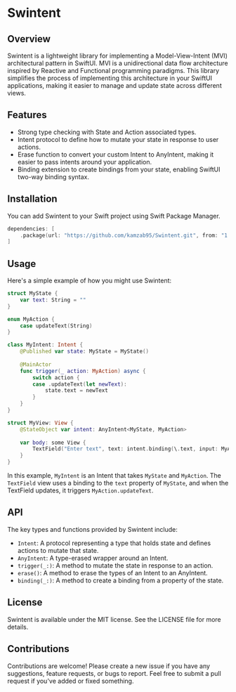 # Swintent

## Overview

Swintent is a lightweight library for implementing a Model-View-Intent (MVI) architectural pattern in SwiftUI. MVI is a unidirectional data flow architecture inspired by Reactive and Functional programming paradigms. This library simplifies the process of implementing this architecture in your SwiftUI applications, making it easier to manage and update state across different views.

## Features

* Strong type checking with State and Action associated types.
* Intent protocol to define how to mutate your state in response to user actions.
* Erase function to convert your custom Intent to AnyIntent, making it easier to pass intents around your application.
* Binding extension to create bindings from your state, enabling SwiftUI two-way binding syntax.

## Installation

You can add Swintent to your Swift project using Swift Package Manager.

```swift
dependencies: [
    .package(url: "https://github.com/kamzab95/Swintent.git", from: "1.0.0")
]
```

## Usage

Here's a simple example of how you might use Swintent:

```swift
struct MyState {
    var text: String = ""
}

enum MyAction {
    case updateText(String)
}

class MyIntent: Intent {
    @Published var state: MyState = MyState()
    
    @MainActor
    func trigger(_ action: MyAction) async {
        switch action {
        case .updateText(let newText):
            state.text = newText
        }
    }
}

struct MyView: View {
    @StateObject var intent: AnyIntent<MyState, MyAction>
    
    var body: some View {
        TextField("Enter text", text: intent.binding(\.text, input: MyAction.updateText))
    }
}
```

In this example, `MyIntent` is an Intent that takes `MyState` and `MyAction`. The `TextField` view uses a binding to the `text` property of `MyState`, and when the TextField updates, it triggers `MyAction.updateText`.

## API

The key types and functions provided by Swintent include:

- `Intent`: A protocol representing a type that holds state and defines actions to mutate that state.
- `AnyIntent`: A type-erased wrapper around an Intent.
- `trigger(_:)`: A method to mutate the state in response to an action.
- `erase()`: A method to erase the types of an Intent to an AnyIntent.
- `binding(_:)`: A method to create a binding from a property of the state.

## License

Swintent is available under the MIT license. See the LICENSE file for more details. 

## Contributions

Contributions are welcome! Please create a new issue if you have any suggestions, feature requests, or bugs to report. Feel free to submit a pull request if you've added or fixed something.
